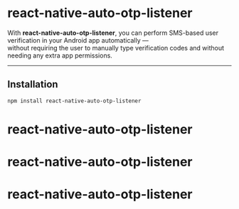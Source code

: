 # react-native-auto-otp-listener

With **react-native-auto-otp-listener**, you can perform SMS-based user verification in your Android app automatically —  
without requiring the user to manually type verification codes and without needing any extra app permissions.

---

## Installation

```sh
npm install react-native-auto-otp-listener
```

# react-native-auto-otp-listener

# react-native-auto-otp-listener

# react-native-auto-otp-listener
